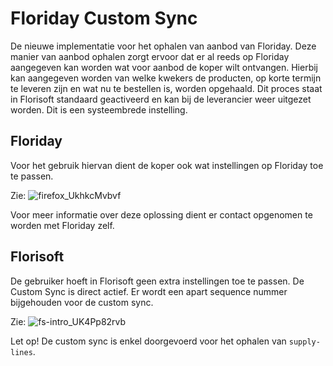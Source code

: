 # Floriday Custom Sync

De nieuwe implementatie voor het ophalen van aanbod van Floriday. Deze manier van aanbod ophalen zorgt ervoor dat er al reeds op Floriday aangegeven kan worden wat voor aanbod de koper wilt ontvangen.
Hierbij kan aangegeven worden van welke kwekers de producten, op korte termijn te leveren zijn en wat nu te bestellen is, worden opgehaald.
Dit proces staat in Florisoft standaard geactiveerd en kan bij de leverancier weer uitgezet worden. Dit is een systeembrede instelling.

## Floriday
Voor het gebruik hiervan dient de koper ook wat instellingen op Floriday toe te passen.

Zie:
![firefox_UkhkcMvbvf](https://user-images.githubusercontent.com/73231523/207245169-1e8eb82e-2c72-4225-90bb-2837bf6ea101.png)

Voor meer informatie over deze oplossing dient er contact opgenomen te worden met Floriday zelf.

## Florisoft
De gebruiker hoeft in Florisoft geen extra instellingen toe te passen. De Custom Sync is direct actief.
Er wordt een apart sequence nummer bijgehouden voor de custom sync.

Zie:
![fs-intro_UK4Pp82rvb](https://user-images.githubusercontent.com/73231523/207245352-71a0b4d6-e09f-4a84-8b68-783f8b5300d2.png)

Let op! De custom sync is enkel doorgevoerd voor het ophalen van `supply-lines`.
